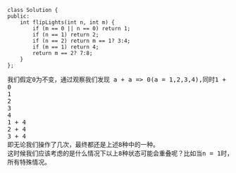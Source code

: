 ```
class Solution {
public:
    int flipLights(int n, int m) {
        if (m == 0 || n == 0) return 1;
        if (n == 1) return 2;
        if (n == 2) return m == 1? 3:4;
        if (m == 1) return 4;
        return m == 2? 7:8;
    }
};
```
<pre>
我们假定0为不变，通过观察我们发现 a + a => 0(a = 1,2,3,4),同时1 + 2 => 3, 1 + 3 => 2, 2 + 3 => 1,所以最终我们一共可能会有如下8种状态
0
1
2
3
4
1 + 4
2 + 4
3 + 4
即无论我们操作了几次，最终都还是上述8种中的一种。
这时候我们应该考虑的是什么情况下以上8种状态可能会重叠呢？比如当n = 1时，3和4就算是一种操作；又比如当n = 1时，就不会出现0这种情况。所以我们最后要找出
所有特殊情况。
</pre>
